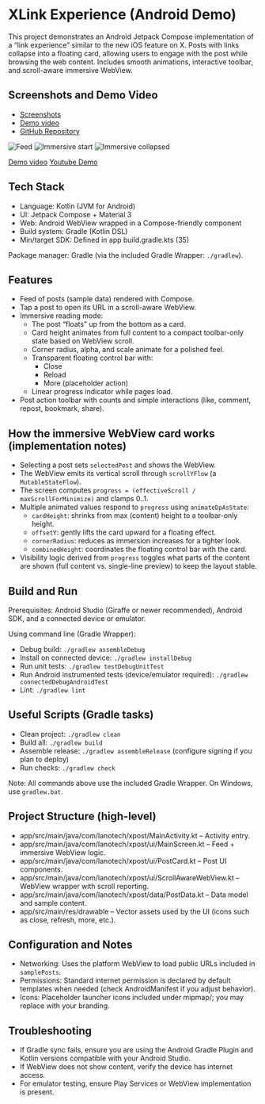 # XLink Experience (Android Demo)

This project demonstrates an Android Jetpack Compose implementation of a “link experience” similar to the new iOS feature on X. Posts with links collapse into a floating card, allowing users to engage with the post while browsing the web content. Includes smooth animations, interactive toolbar, and scroll-aware immersive WebView.

## Screenshots and Demo Video

- [Screenshots](docs/screenshots/)
- [Demo video](docs/demo/immersive-walkthrough.mp4)
- [GitHub Repository](https://github.com/go-isele/X-Link-Experience)


![Feed](docs/screenshots/feed-01.png)
![Immersive start](docs/screenshots/02-immersive-mid.png)
![Immersive collapsed](docs/screenshots/04-immersive-end.png)

[Demo video](docs/demo/immersive-walkthrough.mp4)
[Youtube Demo](https://youtube.com/shorts/dAWcQq5WXHs?feature=share)

## Tech Stack
- Language: Kotlin (JVM for Android)
- UI: Jetpack Compose + Material 3
- Web: Android WebView wrapped in a Compose-friendly component
- Build system: Gradle (Kotlin DSL)
- Min/target SDK: Defined in app build.gradle.kts (35)

Package manager: Gradle (via the included Gradle Wrapper: `./gradlew`).


## Features
- Feed of posts (sample data) rendered with Compose.
- Tap a post to open its URL in a scroll-aware WebView.
- Immersive reading mode:
  - The post “floats” up from the bottom as a card.
  - Card height animates from full content to a compact toolbar-only state based on WebView scroll.
  - Corner radius, alpha, and scale animate for a polished feel.
  - Transparent floating control bar with:
    - Close
    - Reload
    - More (placeholder action)
  - Linear progress indicator while pages load.
- Post action toolbar with counts and simple interactions (like, comment, repost, bookmark, share).


## How the immersive WebView card works (implementation notes)
- Selecting a post sets `selectedPost` and shows the WebView.
- The WebView emits its vertical scroll through `scrollYFlow` (a `MutableStateFlow`).
- The screen computes `progress = (effectiveScroll / maxScrollForMinimize)` and clamps 0..1.
- Multiple animated values respond to `progress` using `animateDpAsState`:
  - `cardHeight`: shrinks from max (content) height to a toolbar-only height.
  - `offsetY`: gently lifts the card upward for a floating effect.
  - `cornerRadius`: reduces as immersion increases for a tighter look.
  - `combinedHeight`: coordinates the floating control bar with the card.
- Visibility logic derived from `progress` toggles what parts of the content are shown (full content vs. single-line preview) to keep the layout stable.


## Build and Run
Prerequisites: Android Studio (Giraffe or newer recommended), Android SDK, and a connected device or emulator.

Using command line (Gradle Wrapper):
- Debug build: `./gradlew assembleDebug`
- Install on connected device: `./gradlew installDebug`
- Run unit tests: `./gradlew testDebugUnitTest`
- Run Android instrumented tests (device/emulator required): `./gradlew connectedDebugAndroidTest`
- Lint: `./gradlew lint`


## Useful Scripts (Gradle tasks)
- Clean project: `./gradlew clean`
- Build all: `./gradlew build`
- Assemble release: `./gradlew assembleRelease` (configure signing if you plan to deploy)
- Run checks: `./gradlew check`

Note: All commands above use the included Gradle Wrapper. On Windows, use `gradlew.bat`.



## Project Structure (high-level)
- app/src/main/java/com/lanotech/xpost/MainActivity.kt – Activity entry.
- app/src/main/java/com/lanotech/xpost/ui/MainScreen.kt – Feed + immersive WebView logic.
- app/src/main/java/com/lanotech/xpost/ui/PostCard.kt – Post UI components.
- app/src/main/java/com/lanotech/xpost/ui/ScrollAwareWebView.kt – WebView wrapper with scroll reporting.
- app/src/main/java/com/lanotech/xpost/data/PostData.kt – Data model and sample content.
- app/src/main/res/drawable – Vector assets used by the UI (icons such as close, refresh, more, etc.).


## Configuration and Notes
- Networking: Uses the platform WebView to load public URLs included in `samplePosts`.
- Permissions: Standard internet permission is declared by default templates when needed (check AndroidManifest if you adjust behavior).
- Icons: Placeholder launcher icons included under mipmap/; you may replace with your branding.


## Troubleshooting
- If Gradle sync fails, ensure you are using the Android Gradle Plugin and Kotlin versions compatible with your Android Studio.
- If WebView does not show content, verify the device has internet access.
- For emulator testing, ensure Play Services or WebView implementation is present.
